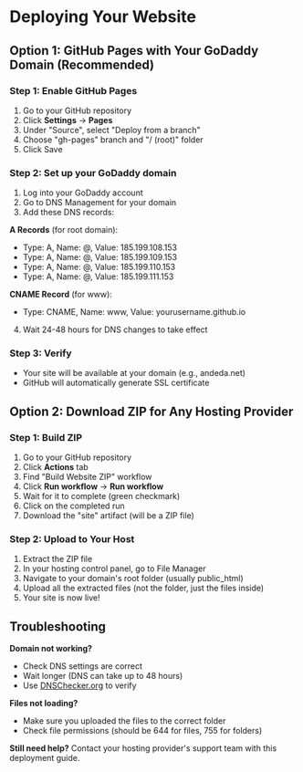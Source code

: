 # Deploying Your Website

## Option 1: GitHub Pages with Your GoDaddy Domain (Recommended)

### Step 1: Enable GitHub Pages
1. Go to your GitHub repository
2. Click **Settings** → **Pages**
3. Under "Source", select "Deploy from a branch"
4. Choose "gh-pages" branch and "/ (root)" folder
5. Click Save

### Step 2: Set up your GoDaddy domain
1. Log into your GoDaddy account
2. Go to DNS Management for your domain
3. Add these DNS records:

**A Records** (for root domain):
- Type: A, Name: @, Value: 185.199.108.153
- Type: A, Name: @, Value: 185.199.109.153  
- Type: A, Name: @, Value: 185.199.110.153
- Type: A, Name: @, Value: 185.199.111.153

**CNAME Record** (for www):
- Type: CNAME, Name: www, Value: yourusername.github.io

4. Wait 24-48 hours for DNS changes to take effect

### Step 3: Verify
- Your site will be available at your domain (e.g., andeda.net)
- GitHub will automatically generate SSL certificate

## Option 2: Download ZIP for Any Hosting Provider

### Step 1: Build ZIP
1. Go to your GitHub repository
2. Click **Actions** tab
3. Find "Build Website ZIP" workflow
4. Click **Run workflow** → **Run workflow**
5. Wait for it to complete (green checkmark)
6. Click on the completed run
7. Download the "site" artifact (will be a ZIP file)

### Step 2: Upload to Your Host
1. Extract the ZIP file
2. In your hosting control panel, go to File Manager
3. Navigate to your domain's root folder (usually public_html)
4. Upload all the extracted files (not the folder, just the files inside)
5. Your site is now live!

## Troubleshooting

**Domain not working?**
- Check DNS settings are correct
- Wait longer (DNS can take up to 48 hours)
- Use [DNSChecker.org](https://dnschecker.org) to verify

**Files not loading?**
- Make sure you uploaded the files to the correct folder
- Check file permissions (should be 644 for files, 755 for folders)

**Still need help?**
Contact your hosting provider's support team with this deployment guide.